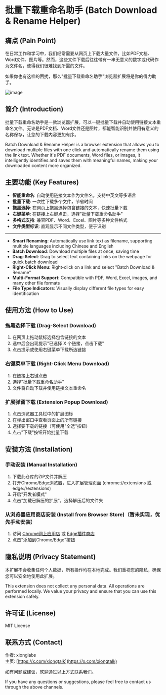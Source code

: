 # 批量下载重命名助手 (Batch Download & Rename Helper)

## 痛点 (Pain Point)

在日常工作和学习中，我们经常需要从网页上下载大量文件，比如PDF文档、Word文件、图片等。然而，这些文件下载后往往带有一串无意义的数字或代码作为文件名，使得我们很难找到所需的文件。

如果你也有这样的困扰，那么"批量下载重命名助手"浏览器扩展将是你的得力助手。

![image](https://github.com/user-attachments/assets/df6ade1d-f9a1-427d-81ad-e33d98285246)


## 简介 (Introduction)

批量下载重命名助手是一款浏览器扩展，可以一键批量下载并自动使用链接文本重命名文件。无论是PDF文档、Word文件还是图片，都能智能识别并使用有意义的名称保存，让您的下载内容更加有序。

Batch Download & Rename Helper is a browser extension that allows you to download multiple files with one click and automatically rename them using the link text. Whether it's PDF documents, Word files, or images, it intelligently identifies and saves them with meaningful names, making your downloaded content more organized.

## 主要功能 (Key Features)

- **智能重命名**: 自动使用链接文本作为文件名，支持中英文等多语言
- **批量下载**: 一次性下载多个文件，节省时间
- **拖黑选择**: 在网页上拖黑选择包含链接的文本，快速批量下载
- **右键菜单**: 在链接上右键点击，选择"批量下载重命名助手"
- **多格式支持**: 兼容PDF、Word、Excel、图片等多种文件格式
- **文件类型标识**: 直观显示不同文件类型，便于识别

---

- **Smart Renaming**: Automatically use link text as filename, supporting multiple languages including Chinese and English
- **Batch Download**: Download multiple files at once, saving time
- **Drag-Select**: Drag to select text containing links on the webpage for quick batch download
- **Right-Click Menu**: Right-click on a link and select "Batch Download & Rename"
- **Multi-Format Support**: Compatible with PDF, Word, Excel, images, and many other file formats
- **File Type Indicators**: Visually display different file types for easy identification

## 使用方法 (How to Use)

### 拖黑选择下载 (Drag-Select Download)

1. 在网页上拖动鼠标选择包含链接的文本
2. 选中后会出现提示"已选择 X 个链接，点击下载"
3. 点击提示或使用右键菜单下载所选链接

### 右键菜单下载 (Right-Click Menu Download)

1. 在链接上右键点击
2. 选择"批量下载重命名助手"
3. 文件将自动下载并使用链接文本重命名

### 扩展弹窗下载 (Extension Popup Download)

1. 点击浏览器工具栏中的扩展图标
2. 在弹出窗口中查看页面上的所有链接
3. 选择要下载的链接（可使用"全选"按钮）
4. 点击"下载"按钮开始批量下载

## 安装方法 (Installation)

### 手动安装 (Manual Installation)

1. 下载此仓库的ZIP文件并解压
2. 打开Chrome/Edge浏览器，进入扩展管理页面 (chrome://extensions 或 edge://extensions)
3. 开启"开发者模式"
4. 点击"加载已解压的扩展"，选择解压后的文件夹

### 从浏览器应用商店安装 (Install from Browser Store)（暂未实现，优先手动安装）

1. 访问 [Chrome网上应用店](https://chrome.google.com/webstore/detail/批量下载重命名助手/your-extension-id) 或 [Edge插件商店](https://microsoftedge.microsoft.com/addons/detail/批量下载重命名助手/your-extension-id)
2. 点击"添加到Chrome/Edge"按钮

## 隐私说明 (Privacy Statement)

本扩展不会收集任何个人数据，所有操作均在本地完成。我们重视您的隐私，确保您可以安全地使用此扩展。

This extension does not collect any personal data. All operations are performed locally. We value your privacy and ensure that you can use this extension safely.

## 许可证 (License)

MIT License

## 联系方式 (Contact)

作者: xionglabs  
主页: [https://x.com/xiongtalk](https://x.com/xiongtalk)

如有问题或建议，欢迎通过以上方式联系我们。

If you have any questions or suggestions, please feel free to contact us through the above channels.
